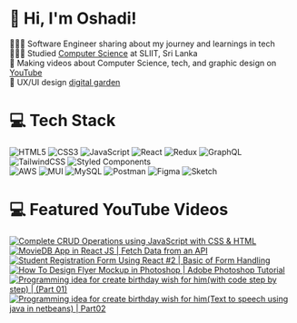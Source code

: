 

# 👋 Hi, I'm Oshadi!
👩🏻‍💻 Software Engineer sharing about my journey and learnings in tech<br/>
👩🏻‍🎓 Studied [Computer Science](https://www.youtube.com/@SLIITtube) at SLIIT, Sri Lanka<br/>
🎨 Making videos about Computer Science, tech, and graphic design on [YouTube](https://www.youtube.com/@learningzity)<br/>
🌷 UX/UI design [digital garden](https://www.behance.net/oshadigodage)<br/>


# 💻 Tech Stack

![HTML5](https://img.shields.io/badge/html5-%23E34F26.svg?style=for-the-badge&logo=html5&logoColor=white)
![CSS3](https://img.shields.io/badge/css3-%231572B6.svg?style=for-the-badge&logo=css3&logoColor=white)
![JavaScript](https://img.shields.io/badge/javascript-%23323330.svg?style=for-the-badge&logo=javascript&logoColor=%23F7DF1E)
![React](https://img.shields.io/badge/react-%2320232a.svg?style=for-the-badge&logo=react&logoColor=%2361DAFB)
![Redux](https://img.shields.io/badge/Redux-%23FF6F00.svg?style=for-the-badge&logo=redux&logoColor=white)
![GraphQL](https://img.shields.io/badge/-GraphQL-E10098?style=for-the-badge&logo=graphql&logoColor=white)
![TailwindCSS](https://img.shields.io/badge/tailwindcss-%2338B2AC.svg?style=for-the-badge&logo=tailwind-css&logoColor=white)
![Styled Components](https://img.shields.io/badge/styled--components-DB7093?style=for-the-badge&logo=styled-components&logoColor=white)<br/>
![AWS](https://img.shields.io/badge/AWS-%232F5B7F.svg?style=for-the-badge&logo=amazonaws&logoColor=white)
![MUI](https://img.shields.io/badge/MUI-%230081CB.svg?style=for-the-badge&logo=mui&logoColor=white)
![MySQL](https://img.shields.io/badge/MySQL-%2300A4DB.svg?style=for-the-badge&logo=mysql&logoColor=white)
![Postman](https://img.shields.io/badge/Postman-%23FF6C37.svg?style=for-the-badge&logo=postman&logoColor=white)
![Figma](https://img.shields.io/badge/figma-%23F24E1E.svg?style=for-the-badge&logo=figma&logoColor=white)
![Sketch](https://img.shields.io/badge/Sketch-%23F7B500.svg?style=for-the-badge&logo=sketch&logoColor=white)

# 💻 Featured YouTube Videos
[![Complete CRUD Operations using JavaScript with CSS & HTML](https://ytcards.demolab.com/?id=MKD0Vsu0Ikw&title=Complete+CRUD+Operations+using+JavaScript+with+CSS+%26+HTML&lang=en&timestamp=1636628400&background_color=%230d1117&title_color=%23ffffff&stats_color=%23dedede&max_title_lines=1&width=250&border_radius=5&duration=77)](https://www.youtube.com/watch?v=MKD0Vsu0Ikw&t=77s)
[![MovieDB App in React JS | Fetch Data from an API](https://ytcards.demolab.com/?id=KveKdXSEV7A&title=MovieDB+App+in+React+JS+%7C+Fetch+Data+from+an+API&lang=en&timestamp=1636628400&background_color=%230d1117&title_color=%23ffffff&stats_color=%23dedede&max_title_lines=1&width=250&border_radius=5&duration=1572)](https://www.youtube.com/watch?v=KveKdXSEV7A&t=1572s)
[![Student Registration Form Using React #2 | Basic of Form Handling](https://ytcards.demolab.com/?id=T1-AICN3RsA&title=Student+Registration+Form+Using+React+%232+%7C+Basic+of+Form+Handling&lang=en&timestamp=1636628400&background_color=%230d1117&title_color=%23ffffff&stats_color=%23dedede&max_title_lines=1&width=250&border_radius=5&duration=129)](https://www.youtube.com/watch?v=T1-AICN3RsA)
[![How To Design Flyer Mockup in Photoshop | Adobe Photoshop Tutorial](https://ytcards.demolab.com/?id=luzXZn-4Svc&title=How+To+Design+Flyer+Mockup+in+Photoshop+%7C+Adobe+Photoshop+Tutorial&lang=en&timestamp=1636628400&background_color=%230d1117&title_color=%23ffffff&stats_color=%23dedede&max_title_lines=1&width=250&border_radius=5&duration=129)](https://www.youtube.com/watch?v=luzXZn-4Svc&t=129s)
[![Programming idea for create birthday wish for him(with code step by step) | (Part 01)](https://ytcards.demolab.com/?id=1yZV9qwYouw&title=Programming+idea+for+create+birthday+wish+for+him%28with+code+step+by+step%29+%7C+%28Part+01%29&lang=en&timestamp=1636628400&background_color=%230d1117&title_color=%23ffffff&stats_color=%23dedede&max_title_lines=1&width=250&border_radius=5&duration=240)](https://www.youtube.com/watch?v=1yZV9qwYouw)
[![Programming idea for create birthday wish for him(Text to speech using java in netbeans) | Part02](https://ytcards.demolab.com/?id=xrFfV8KaY0c&title=Programming+idea+for+create+birthday+wish+for+him%28Text+to+speech+using+java+in+netbeans%29+%7C+Part02&lang=en&timestamp=1636628400&background_color=%230d1117&title_color=%23ffffff&stats_color=%23dedede&max_title_lines=1&width=250&border_radius=5&duration=120)](https://www.youtube.com/watch?v=xrFfV8KaY0c&t=2s)

<!-- END YOUTUBE-CARDS -->
